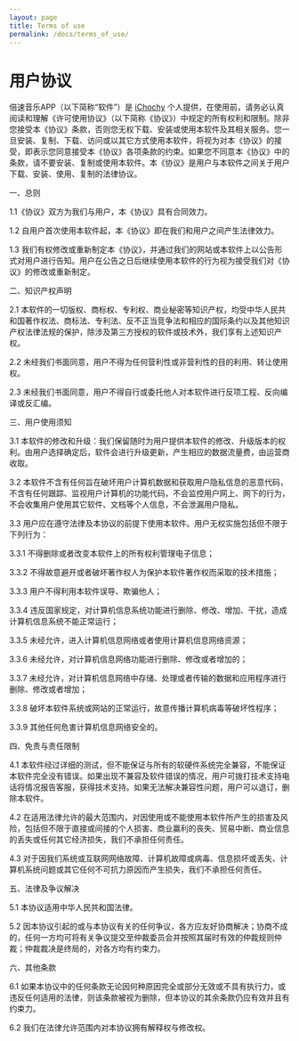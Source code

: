 ```yaml
---
layout: page
title: Terms of use
permalink: /docs/terms_of_use/
---
```



# 用户协议

倍速音乐APP（以下简称“软件”）是 [iChochy](mailto:ichochy@qq.com) 个人提供，在使用前，请务必认真阅读和理解《许可使用协议》（以下简称《协议》）中规定的所有权利和限制。除非您接受本《协议》条款，否则您无权下载、安装或使用本软件及其相关服务。您一旦安装、复制、下载、访问或以其它方式使用本软件，将视为对本《协议》的接受，即表示您同意接受本《协议》各项条款的约束。如果您不同意本《协议》中的条款，请不要安装、复制或使用本软件。本《协议》是用户与本软件之间关于用户下载、安装、使用、复制的法律协议。

一、总则

1.1《协议》双方为我们与用户，本《协议》具有合同效力。

1.2 自用户首次使用本软件起，本《协议》即在我们和用户之间产生法律效力。

1.3 我们有权修改或重新制定本《协议》，并通过我们的网站或本软件上以公告形式对用户进行告知。用户在公告之日后继续使用本软件的行为视为接受我们对《协议》的修改或重新制定。

二、知识产权声明

2.1 本软件的一切版权、商标权、专利权、商业秘密等知识产权，均受中华人民共和国著作权法、商标法、专利法、反不正当竞争法和相应的国际条约以及其他知识产权法律法规的保护，除涉及第三方授权的软件或技术外，我们享有上述知识产权。

2.2 未经我们书面同意，用户不得为任何营利性或非营利性的目的利用、转让使用权。

2.3 未经我们书面同意，用户不得自行或委托他人对本软件进行反项工程、反向编译或反汇编。

三、用户使用须知

3.1 本软件的修改和升级：我们保留随时为用户提供本软件的修改、升级版本的权利。由用户选择确定后，软件会进行升级更新，产生相应的数据流量费，由运营商收取。

3.2 本软件不含有任何旨在破坏用户计算机数据和获取用户隐私信息的恶意代码，不含有任何跟踪、监视用户计算机的功能代码，不会监控用户网上、网下的行为，不会收集用户使用其它软件、文档等个人信息，不会泄漏用户隐私。

3.3 用户应在遵守法律及本协议的前提下使用本软件。用户无权实施包括但不限于下列行为：

3.3.1 不得删除或者改变本软件上的所有权利管理电子信息；

3.3.2 不得故意避开或者破坏著作权人为保护本软件著作权而采取的技术措施；

3.3.3 用户不得利用本软件误导、欺骗他人；

3.3.4 违反国家规定，对计算机信息系统功能进行删除、修改、增加、干扰，造成计算机信息系统不能正常运行；

3.3.5 未经允许，进入计算机信息网络或者使用计算机信息网络资源；

3.3.6 未经允许，对计算机信息网络功能进行删除、修改或者增加的；

3.3.7 未经允许，对计算机信息网络中存储、处理或者传输的数据和应用程序进行删除、修改或者增加；

3.3.8 破坏本软件系统或网站的正常运行，故意传播计算机病毒等破坏性程序；

3.3.9 其他任何危害计算机信息网络安全的。

四、免责与责任限制

4.1 本软件经过详细的测试，但不能保证与所有的软硬件系统完全兼容，不能保证本软件完全没有错误。如果出现不兼容及软件错误的情况，用户可拨打技术支持电话将情况报告客服，获得技术支持。如果无法解决兼容性问题，用户可以退订，删除本软件。

4.2 在适用法律允许的最大范围内，对因使用或不能使用本软件所产生的损害及风险，包括但不限于直接或间接的个人损害、商业赢利的丧失、贸易中断、商业信息的丢失或任何其它经济损失，我们不承担任何责任。

4.3 对于因我们系统或互联网网络故障、计算机故障或病毒、信息损坏或丢失、计算机系统问题或其它任何不可抗力原因而产生损失，我们不承担任何责任。

五、法律及争议解决

5.1 本协议适用中华人民共和国法律。

5.2 因本协议引起的或与本协议有关的任何争议，各方应友好协商解决；协商不成的，任何一方均可将有关争议提交至仲裁委员会并按照其届时有效的仲裁规则仲裁；仲裁裁决是终局的，对各方均有约束力。

六、其他条款

6.1 如果本协议中的任何条款无论因何种原因完全或部分无效或不具有执行力，或违反任何适用的法律，则该条款被视为删除，但本协议的其余条款仍应有效并且有约束力。 

6.2 我们在法律允许范围内对本协议拥有解释权与修改权。
